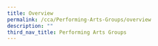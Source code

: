 ```yaml
---
title: Overview
permalink: /cca/Performing-Arts-Groups/overview
description: ""
third_nav_title: Performing Arts Groups
---
```


